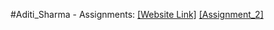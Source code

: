 #Aditi_Sharma - Assignments:
[[Website Link]](https://nift-web-design.github.io/Aditi_Sharma/Assignment_1)
[[Assignment_2]](https://nift-web-design.github.io/Aditi_Sharma/Assignment_2)
